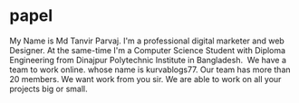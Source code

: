 # papel
My Name is Md Tanvir Parvaj. I'm a professional digital marketer and web Designer. At the same-time I'm a Computer Science Student with Diploma Engineering from Dinajpur Polytechnic Institute in Bangladesh.  We have a team to work online. whose name is kurvablogs77. Our team has more than 20 members. We want work from you sir. We are able to work on all your projects big or small.
